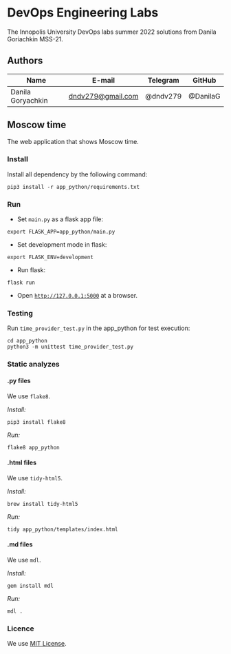 # DevOps Engineering Labs

The Innopolis University DevOps labs summer 2022 solutions
from Danila Goriachkin MSS-21.

## Authors

| Name              | E-mail            | Telegram | GitHub   |
| ----------------- | ----------------- | -------- | -------- |
| Danila Goryachkin | dndv279@gmail.com | @dndv279 | @DanilaG |

## Moscow time

The web application that shows Moscow time.

### Install

Install all dependency by the following command:

```
pip3 install -r app_python/requirements.txt
```

### Run

- Set `main.py` as a flask app file:

```
export FLASK_APP=app_python/main.py
```

- Set development mode in flask:

```
export FLASK_ENV=development
```

- Run flask:

```
flask run
```

- Open [`http://127.0.0.1:5000`](http://127.0.0.1:5000) at a browser.

### Testing

Run `time_provider_test.py` in the app_python for test execution:

```
cd app_python
python3 -m unittest time_provider_test.py
```

### Static analyzes

#### .py files

We use `flake8`.

*Install:*

```
pip3 install flake8
```

*Run:*

```
flake8 app_python
```

#### .html files

We use `tidy-html5`.

*Install:*

```
brew install tidy-html5
```

*Run:*

```
tidy app_python/templates/index.html
```

#### .md files

We use `mdl`.

*Install:*

```
gem install mdl
```

*Run:*

```
mdl .
```

### Licence

We use [MIT License](app_python/LICENSE).
